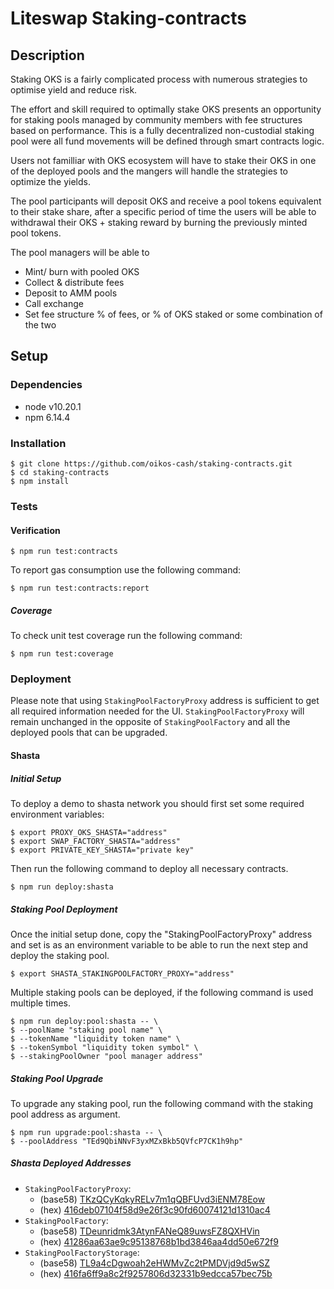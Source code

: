 # Liteswap Staking-contracts

## Description

Staking OKS is a fairly complicated process with numerous strategies to optimise yield and reduce risk. 

The effort and skill required to optimally stake OKS presents an opportunity for staking pools managed by community members with fee structures based on performance. This is a fully decentralized non-custodial staking pool were all fund movements will be defined through smart contracts logic. 

Users not familliar with OKS ecosystem will have to stake their OKS in one of the deployed pools and the mangers will handle the strategies to optimize the yields.

The pool participants will deposit OKS and receive a pool tokens equivalent to their stake share, after a specific period of time the users will be able to withdrawal their OKS + staking reward by burning the previously minted pool tokens.  

The pool managers will be able to 

- Mint/ burn with pooled OKS
- Collect & distribute fees
- Deposit to AMM pools
- Call exchange
- Set fee structure % of fees, or % of OKS staked or some combination of the two

## Setup

### Dependencies

* node v10.20.1
* npm 6.14.4

### Installation

```console
$ git clone https://github.com/oikos-cash/staking-contracts.git
$ cd staking-contracts
$ npm install
```

### Tests

#### Verification

```console
$ npm run test:contracts
```

To report gas consumption use the following command:

```console
$ npm run test:contracts:report
```

##### Coverage

To check unit test coverage run the following command:

```console
$ npm run test:coverage
```

### Deployment

Please note that using `StakingPoolFactoryProxy` address is sufficient to get all required information needed for the UI.
`StakingPoolFactoryProxy` will remain unchanged in the opposite of `StakingPoolFactory` and all the deployed pools that can be upgraded.

#### Shasta

##### Initial Setup

To deploy a demo to shasta network you should first set some required environment variables:

```console
$ export PROXY_OKS_SHASTA="address"
$ export SWAP_FACTORY_SHASTA="address"
$ export PRIVATE_KEY_SHASTA="private key"
```

Then run the following command to deploy all necessary contracts.

```console
$ npm run deploy:shasta
```

##### Staking Pool Deployment

Once the initial setup done, copy the "StakingPoolFactoryProxy" address and set is as an environment variable to be able to run the next step and deploy the staking pool.

```console
$ export SHASTA_STAKINGPOOLFACTORY_PROXY="address"
```

Multiple staking pools can be deployed, if the following command is used multiple times.

```console
$ npm run deploy:pool:shasta -- \
$ --poolName "staking pool name" \
$ --tokenName "liquidity token name" \
$ --tokenSymbol "liquidity token symbol" \
$ --stakingPoolOwner "pool manager address"
```

##### Staking Pool Upgrade

To upgrade any staking pool, run the following command with the staking pool address as argument.

```console
$ npm run upgrade:pool:shasta -- \
$ --poolAddress "TEd9QbiNNvF3yxMZxBkb5QVfcP7CK1h9hp"
```
##### Shasta Deployed Addresses

- `StakingPoolFactoryProxy`:
	- (base58) [TKzQCyKqkyRELv7m1qQBFUvd3iENM78Eow](https://shasta.tronscan.org/#/contract/TKzQCyKqkyRELv7m1qQBFUvd3iENM78Eow/code)
	- (hex) [416deb07104f58d9e26f3c90fd60074121d1310ac4](https://shasta.tronscan.org/#/contract/TKzQCyKqkyRELv7m1qQBFUvd3iENM78Eow/code)
- `StakingPoolFactory`:
	- (base58) [TDeunridmk3AtynFANeQ89uwsFZ8QXHVin](https://shasta.tronscan.org/#/contract/TDeunridmk3AtynFANeQ89uwsFZ8QXHVin/code)
	- (hex) [41286aa63ae9c95138768b1bd3846aa4dd50e672f9](https://shasta.tronscan.org/#/contract/TDeunridmk3AtynFANeQ89uwsFZ8QXHVin/code)
- `StakingPoolFactoryStorage`:
	- (base58) [TL9a4cDgwoah2eHWMvZc2tPMDVjd9d5wSZ](https://shasta.tronscan.org/#/contract/TL9a4cDgwoah2eHWMvZc2tPMDVjd9d5wSZ/code)
	- (hex) [416fa6ff9a8c2f9257806d32331b9edcca57bec75b](https://shasta.tronscan.org/#/contract/TL9a4cDgwoah2eHWMvZc2tPMDVjd9d5wSZ/code)
